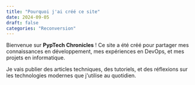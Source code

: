 ```yaml
---
title: "Pourquoi j'ai créé ce site"
date: 2024-09-05
draft: false
categories: "Reconversion"
---
```


Bienvenue sur **PypTech Chronicles** ! Ce site a été créé pour partager mes connaissances en développement, mes expériences en DevOps, et mes projets en informatique.

Je vais publier des articles techniques, des tutoriels, et des réflexions sur les technologies modernes que j'utilise au quotidien.
